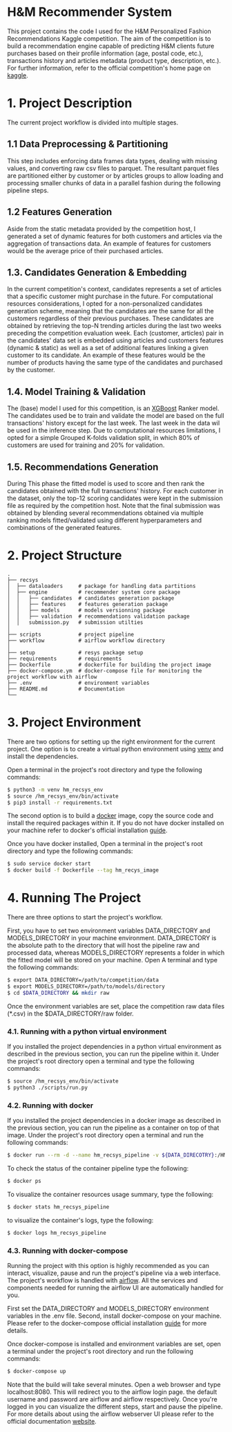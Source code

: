 # H&M Recommender System

This project contains the code I used for the H&M Personalized Fashion Recommendations Kaggle competition. The aim of
the competition is to build a recommendation engine capable of predicting H&M clients future purchases based on their
profile information (age, postal code, etc.), transactions history and articles metadata (product type, description,
etc.). For further information, refer to the official competition's home page
on [kaggle](https://www.kaggle.com/competitions/h-and-m-personalized-fashion-recommendations/).

# 1. Project Description

The current project workflow is divided into multiple stages.

## 1.1 Data Preprocessing & Partitioning

This step includes enforcing data frames data types, dealing with missing values, and converting raw csv files to
parquet. The resultant parquet files are partitioned either by customer or by articles groups to allow loading and processing
smaller chunks of data in a parallel fashion during the following pipeline steps.

## 1.2 Features Generation

Aside from the static metadata provided by the competition host, I generated a set of dynamic features for both
customers and articles via the aggregation of transactions data. An example of features for customers would be the
average price of their purchased articles.

## 1.3. Candidates Generation & Embedding

In the current competition's context, candidates represents a set of articles that a specific customer might purchase in the
future. For computational resources considerations, I opted for a non-personalized candidates generation scheme, meaning
that the candidates are the same for all the customers regardless of their previous purchases. These candidates are
obtained by retrieving the top-N trending articles during the last two weeks preceding the competition evaluation week.
Each (customer, articles) pair in the candidates' data set is embedded using articles and customers features (dynamic &
static) as well as a set of additional features linking a given customer to its candidate. An example of these features
would be the number of products having the same type of the candidates and purchased by the customer.

## 1.4. Model Training & Validation

The (base) model I used for this competition, is an [XGBoost](https://xgboost.readthedocs.io/en/stable/) Ranker model.
The candidates used be to train and validate the model are based on the full transactions' history except for the last week.
The last week in the data wil be used in the inference step. Due to computational resources limitations, I opted for a simple
Grouped K-folds validation split, in which 80% of customers are used for training and 20% for validation.

## 1.5. Recommendations Generation

During This phase the fitted model is used to score and then rank the candidates obtained with the full transactions' history. 
For each customer in the dataset, only the top-12 scoring candidates were kept in the submission file as required by the competition host.
Note that the final submission was obtained by blending several recommendations obtained via multiple ranking models fitted/validated 
using different hyperparameters and combinations of the generated features.

# 2. Project Structure 
```
.
├── recsys   
│  ├── dataloaders     # package for handling data partitions          
│  ├── engine          # recommender system core package   
│  │   ├── candidates  # candidates generation package 
│  │   ├── features    # features generation package
│  │   ├── models      # models versionning package
│  │   ├── validation  # recommendations validation package
│  │   submission.py   # submission utilties    
│
├── scripts            # project pipeline
├── workflow           # airflow workflow directory 
│   
├── setup              # resys package setup
├── requirements       # requirements
├── Dockerfile         # dockerfile for building the project image
├── docker-compose.ym  # docker-compose file for monitoring the project workflow with airflow
├── .env               # environment variables
├── README.md          # Documentation
└── 
```

# 3. Project Environment

There are two options for setting up the right environment for the current project. One option is to create a virtual
python environment using [venv](https://docs.python.org/3/library/venv.html)
and install the dependencies.

Open a terminal in the project's root directory and type the following commands:

``` bash
$ python3 -m venv hm_recsys_env
$ source /hm_recsys_env/bin/activate
$ pip3 install -r requirements.txt
```

The second option is to build a [docker](https://www.docker.com/) image, copy the source code and install the required
packages within it. If you do not have docker installed on your machine refer to docker's official
installation [guide](https://docs.docker.com/get-docker/).

Once you have docker installed, Open a terminal in the project's root directory and type the following commands:

``` bash
$ sudo service docker start
$ docker build -f Dockerfile --tag hm_recys_image
```

# 4. Running The Project

There are three options to start the project's workflow.

First, you have to set two environment variables DATA_DIRECTORY and MODELS_DIRECTORY in your machine environment.
DATA_DIRECTORY is the absolute path to the directory that will host the pipeline raw and processed data, whereas
MODELS_DIRECTORY represents a folder in which the fitted model will be stored on your machine. Open A terminal and type
the following commands:

````bash
$ export DATA_DIRECTORY=/path/to/competition/data
$ export MODELS_DIRECTORY=/path/to/models/directory
$ cd $DATA_DIRECTORY && mkdir raw
````

Once the environment variables are set, place the competition raw data files (*.csv) in the $DATA_DIRECTORY/raw folder.

### 4.1. Running with a python virtual environment

If you installed the project dependencies in a python virtual environment as described in the previous section, you can
run the pipeline within it. Under the project's root directory open a terminal and type the following commands:

````bash
$ source /hm_recsys_env/bin/activate 
$ python3 ./scripts/run.py
````

### 4.2. Running with docker

If you installed the project dependencies in a docker image as described in the previous section, you can run the
pipeline as a container on top of that image. Under the project's root directory open a terminal and run the following
commands:

````bash
$ docker run --rm -d --name hm_recsys_pipeline -v ${DATA_DIRECOTRY}:/HMRecommenderSystem/data -v ${MODELS_DIRECOTRY}:/HMRecommenderSystem/models hm_recys_image python3 ./scripts/run.py
````

To check the status of the container pipeline type the following:

````bash
$ docker ps
````

To visualize the container resources usage summary, type the following:

````bash
$ docker stats hm_recsys_pipeline
````

to visualize the container's logs, type the following:

````bash
$ docker logs hm_recsys_pipeline
````

### 4.3. Running with docker-compose

Running the project with this option is highly recommended as you can interact, visualize, pause and run the project's
pipeline via a web interface. The project's workflow is handled with [airflow](https://airflow.apache.org/). All the
services and components needed for running the airflow UI are automatically handled for you.

First set the DATA_DIRECTORY and MODELS_DIRECTORY environment variables in the .env file. Second, install docker-compose
on your machine. Please refer to the docker-compose official
installation [guide](https://docs.docker.com/compose/install/) for more details.

Once docker-compose is installed and environment variables are set, open a terminal under the project's root directory
and run the following commands:

````bash
$ docker-compose up
````

Note that the build will take several minutes. Open a web browser and type localhost:8080. This will redirect you to the
airflow login page. the default username and password are airflow and airflow respectively. Once you're logged in you
can visualize the different steps, start and pause the pipeline. For more details about using the airflow webserver UI
please refer to the official documentation
[website](https://airflow.apache.org/docs/apache-airflow/stable/ui.html).
